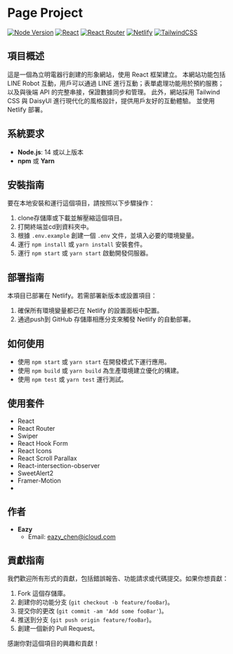 # Page Project

[![Node Version](https://img.shields.io/badge/node-%3E%3D14.0.0-brightgreen)](https://nodejs.org/)
[![React](https://img.shields.io/badge/React-20232A?style=for-the-badge&logo=react&logoColor=61DAFB)](https://reactjs.org/)
[![React Router](https://img.shields.io/badge/React_Router-CA4245?style=for-the-badge&logo=react-router&logoColor=white)](https://reactrouter.com/)
[![Netlify ](https://img.shields.io/badge/Netlify-00C7B7?style=for-the-badge&logo=netlify&logoColor=white)](https://app.netlify.com)
[![TailwindCSS](https://img.shields.io/badge/Tailwind_CSS-38B2AC?style=for-the-badge&logo=tailwind-css&logoColor=white)](https://tailwindcss.com/)

## 項目概述

這是一個為立明電器行創建的形象網站，使用 React 框架建立。
本網站功能包括 LINE Robot 互動，用戶可以通過 LINE 進行互動；表單處理功能用於預約服務；
以及與後端 API 的完整串接，保證數據同步和管理。
此外，網站採用 Tailwind CSS 與 DaisyUI 進行現代化的風格設計，提供用戶友好的互動體驗。
並使用 Netlify 部署。

## 系統要求

- **Node.js**: 14 或以上版本
- **npm** 或 **Yarn**

## 安裝指南

要在本地安裝和運行這個項目，請按照以下步驟操作：

1. clone存儲庫或下載並解壓縮這個項目。
2. 打開終端並cd到資料夾中。
3. 根據 `.env.example` 創建一個 `.env` 文件，並填入必要的環境變量。
4. 運行 `npm install` 或 `yarn install` 安裝套件。
5. 運行 `npm start` 或 `yarn start` 啟動開發伺服器。

## 部署指南

本項目已部署在 Netlify。若需部署新版本或設置項目：

1. 確保所有環境變量都已在 Netlify 的設置面板中配置。
2. 通過push到 GitHub 存儲庫相應分支來觸發 Netlify 的自動部署。

## 如何使用

- 使用 `npm start` 或 `yarn start` 在開發模式下運行應用。
- 使用 `npm build` 或 `yarn build` 為生產環境建立優化的構建。
- 使用 `npm test` 或 `yarn test` 運行測試。

## 使用套件

- React
- React Router
- Swiper
- React Hook Form
- React Icons
- React Scroll Parallax
- React-intersection-observer
- SweetAlert2
- Framer-Motion
-

## 作者

- **Eazy**
  - Email: [eazy_chen@icloud.com](mailto:eazy_chen@icloud.com)

## 貢獻指南

我們歡迎所有形式的貢獻，包括錯誤報告、功能請求或代碼提交。如果你想貢獻：

1. Fork 這個存儲庫。
2. 創建你的功能分支 (`git checkout -b feature/fooBar`)。
3. 提交你的更改 (`git commit -am 'Add some fooBar'`)。
4. 推送到分支 (`git push origin feature/fooBar`)。
5. 創建一個新的 Pull Request。

感謝你對這個項目的興趣和貢獻！
